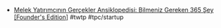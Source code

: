 - [Melek Yatırımcının Gerçekler Ansiklopedisi: Bilmeniz Gereken 365 Şey [Founder's Edition]](https://www.angel.capital/p/melek-yatirimcinin-gercekler-ansiklopedisi) #twtp #tpc/startup
